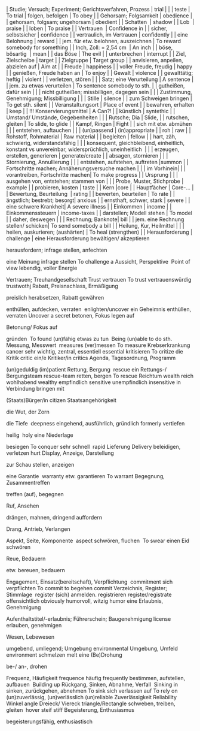 | Studie; Versuch; Experiment; Gerichtsverfahren, Prozess | trial | |
| teste | To trial
| folgen, befolgen | To obey |
| Gehorsam; Folgsamkeit | obedience |
| gehorsam, folgsam; ungehorsam | obedient |
| Schatten  | shadow |
| Lob  | praise |
| loben | To praise |
| Vertrauen  | Confidence in |
| sicher, selbstsicher | confidence |
| vertraulich, im Vertrauen | confidently |
| eine Belohnung | reward |
| jem. für etw. belohnen, auszeichnen | To reward somebody for something |
| Inch, Zoll: = 2,54 cm  | An inch |
| böse, bösartig  | mean |
| das Böse | The evil |
| unterbrechen | interrupt |
| Ziel, Zielscheibe | target |
| Zielgruppe | Target group |
| anvisieren, anpeilen, abzielen auf | Aim at |
| Freude | happiness |
| voller Freude, freudig | happy |
| genießen, Freude haben an | To enjoy |
| Gewalt | violence |
| gewalttätig; heftig | violent |
| verletzen, stören |    |
| Satz; eine Verurteilung | A sentence |
| jem. zu etwas verurteilen | To sentence somebody to sth. |
| gutheißen, dafür sein |    |
| nicht gutheißen; missbilligen, dagegen sein |    |
| Zustimmung, Genehmigung; Missbilligung |    |
| Stille | silence |
| zum Schweigen bringen | To get sth. silent |
| Veranstaltungsort | Place of event |
| bewahren, erhalten | keep |
| !!! Konservierungsmittel | A Can?! |
| künstlich | syntethic |
| Umstand/ Umstände, Gegebenheiten |    |
| Rutsche; Dia | Slide, |
| rutschen, gleiten | To slide, to glide |
| Kampf, Ringen | Fight |
| sich mit etw. abmühen |    |
| entstehen, auftauchen |    |
| (un)passend | (in)appropriate |
| roh | raw |
| Rohstoff, Rohmaterial | Raw material |
| begleiten | fellow |
| hart, zäh, schwierig, widerstandsfähig |    |
| konsequent, gleichbleibend, einheitlich, konstant vs unvereinbar, widersprüchlich, uneinheitlich  |    |
| erzeugen, erstellen, generieren | generate/create |
| absagen, stornieren |    |
| Stornierung, Annullierung |    |
| entstehen, aufstehen, auftreten |summon |
| Fortschritte machen; Annäherungsversuche machen |    |
| im Vorhinein|    |
| vorantreiben, Fortschritte machen| To make progress |
| Ursprung |    |
| ausgehen von, entstehen; stammen von |    |
| Probe, Muster, Stichprobe | example |
| probieren, kosten | taste |
| Kern |core |
| Hauptfächer | Core-... |
| Bewertung, Beurteilung  | rating |
| bewerten, beurteilen | To rate |
| ängstlich; bestrebt; besorgt| anxious |
| ernsthaft, schwer, stark | severe |
| eine schwere Krankheit| A severe illness |
| Einkommen | income |
| Einkommenssteuern | income-taxes |
| darstellen; Modell stehen | To model |
| daher, deswegen |    |
| Rechnung; Banknote| bill |
| jem. eine Rechnung stellen/ schicken| To send somebody a bill |
| Heilung, Kur, Heilmittel |    |
| heilen, auskurieren; (aushärten) | To heal (strengthen) |
| Herausforderung | challenge |
eine Herausforderung bewältigen/ akzeptieren

herausfordern; infrage stellen, anfechten

eine Meinung infrage stellen
To challenge a 
Aussicht, Perspektive 
Point of view
lebendig, voller Energie 

Vertrauen; Treuhandgesellschaft
Trust
vertrauen
To trust
vertrauenswürdig
trustwothj
Rabatt, Preisnachlass, Ermäßigung

preislich herabsetzen, Rabatt gewähren

enthüllen, aufdecken, verraten 
enlighten/uncover
ein Geheimnis enthüllen, verraten
Uncover a secret
betonen, Fokus legen auf 

Betonung/ Fokus auf

gründen 
To found
(un)fähig etwas zu tun 
Being (un)able to do sth.
Messung, Messwert 
measures
(ver)messen
To measure
Krebserkrankung
cancer
sehr wichtig, zentral, essentiell
essential
kritisieren
To critize
die Kritik
critic
ein/e Kritiker/in
critics
Agenda, Tagesordnung, Programm 

(un)geduldig
(im)patient
Rettung, Bergung 
rescue
ein Rettungs-/ Bergungsteam
rescue-team
retten, bergen
To rescue
Reichtum
wealth
reich wohlhabend
wealthy
empfindlich
sensitive
unempfindlich
insensitive
in Verbindung bringen mit 

(Staats)Bürger/in
citizen
Staatsangehörigkeit

die Wut, der Zorn

die Tiefe 
deepness
eingehend, ausführlich, gründlich
formerly
vertiefen

heilig 
holy
eine Niederlage

besiegen
To conquer
sehr schnell 
rapid
Lieferung
Delivery
beleidigen, verletzen
hurt
Display, Anzeige, Darstellung 

zur Schau stellen, anzeigen

eine Garantie 
warranty
etw. garantieren
To warrant
Begegnung, Zusammentreffen 

treffen (auf), begegnen

Ruf, Ansehen

drängen, mahnen, dringend auffordern 

Drang, Antrieb, Verlangen

Aspekt, Seite, Komponente 
aspect
schwören, fluchen 
To swear
einen Eid schwören

Reue, Bedauern 

etw. bereuen, bedauern

Engagement, Einsatz(bereitschaft), Verpflichtung 
commitment
sich verpflichten
To commit to
begehen
commit
Verzeichnis, Register; Stimmlage 
register
(sich) anmelden. registrieren
register/registrate
offensichtlich
obviously
humorvoll, witzig
humor
eine Erlaubnis, Genehmigung

Aufenthaltstitel/-erlaubnis; Führerschein; Baugenehmigung
license
erlauben, genehmigen

Wesen, Lebewesen

umgebend, umliegend; Umgebung
environmental
Umgebung, Umfeld
environment
schmelzen
melt
eine (Be)Drohung 

be-/ an-, drohen

Frequenz, Häufigkeit
frequence
häufig
frequently
bestimmen, aufstellen, aufbauen 
Building up
Rückgang, Sinken, Abnahme, Verfall 
Sinking in
sinken, zurückgehen, abnehmen
To sink
sich verlassen auf
To rely on
(un)zuverlässig, (un)verlässlich
(un)reliable
Zuverlässigkeit
Reliability
Winkel
angle
Dreieck/ Viereck
triangle/Rectangle
schweben, treiben, gleiten 
hover
steif
stiff
Begeisterung, Enthusiasmus

begeisterungsfähig, enthusiastisch

